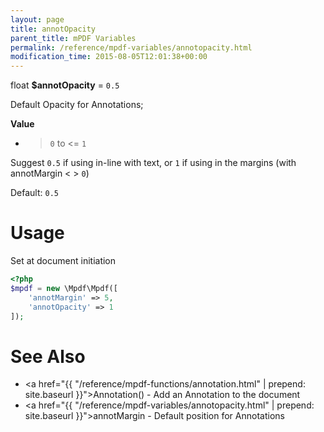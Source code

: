 ```yaml
---
layout: page
title: annotOpacity
parent_title: mPDF Variables
permalink: /reference/mpdf-variables/annotopacity.html
modification_time: 2015-08-05T12:01:38+00:00
---
```


float **$annotOpacity** = `0.5`    

Default Opacity for Annotations;

**Value** 

* >`0` to <= `1`

Suggest `0.5` if using in-line with text, or `1` if using in the margins (with annotMargin &lt; &gt; `0`)

Default: `0.5`

# Usage

Set at document initiation
```php
<?php
$mpdf = new \Mpdf\Mpdf([
    'annotMargin' => 5,
    'annotOpacity' => 1
]);

```

# See Also

* <a href="{{ "/reference/mpdf-functions/annotation.html" | prepend: site.baseurl }}">Annotation()</a> - Add an Annotation to the document
* <a href="{{ "/reference/mpdf-variables/annotopacity.html" | prepend: site.baseurl }}">annotMargin</a> - Default position for Annotations


